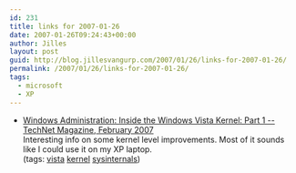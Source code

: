 ```yaml
---
id: 231
title: links for 2007-01-26
date: 2007-01-26T09:24:43+00:00
author: Jilles
layout: post
guid: http://blog.jillesvangurp.com/2007/01/26/links-for-2007-01-26/
permalink: /2007/01/26/links-for-2007-01-26/
tags:
  - microsoft
  - XP
---
```

<ul class="delicious">
	<li>
		<div class="delicious-link"><a href="http://www.microsoft.com/technet/technetmag/issues/2007/02/VistaKernel/default.aspx">Windows Administration: Inside the Windows Vista Kernel: Part 1 -- TechNet Magazine, February 2007</a></div>
		<div class="delicious-extended">Interesting info on some kernel level improvements. Most of it sounds like I could use it on my XP laptop.</div>
		<div class="delicious-tags">(tags: <a href="http://del.icio.us/jillesvangurp/vista">vista</a> <a href="http://del.icio.us/jillesvangurp/kernel">kernel</a> <a href="http://del.icio.us/jillesvangurp/sysinternals">sysinternals</a>)</div>
	</li>
</ul>
